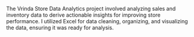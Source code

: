 The Vrinda Store Data Analytics project involved analyzing sales and inventory data to derive actionable insights for improving store performance. I utilized Excel for data cleaning, organizing, and visualizing the data, ensuring it was ready for analysis.
